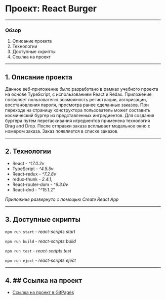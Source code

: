 # Проект: React Burger #
____
### Обзор ###
1. Описание проекта
2. Технологии
3. Доступные скрипты
4. Ссылка на проект
____
## 1. Описание проекта ##
Данное веб-приложение было разработано в рамках учебного проекта на основе TypeScript, с использованием React и Redax.
Приложение позволяет пользователю возможность регистрации, авторизации, восстановления пароля, просмотра ранее сделанных заказов.
При переходе на страницу конструктора пользователь может составить космический бургер из представленных ингредиентов. Для создания бургера путем перетаскивания игредиентов применена технология Drag and Drop. После отправки заказа всплывает модальное окно с номером заказа. Заказ появляется в списке заказов.

___
## 2. Технологии ##
* React - *^17.0.2v*
* TypeScript - *^4.5.5v*
* React-redux - *^7.2.8v*
* redux-thunk - *2.4.1*,
* React-router-dom - *^6.3.0v*
* React-dnd - "^15.1.2"

*Приложние развернуто с помощью Create React App*

___
## 3. Доступные скрипты ##
```npm run start``` - *react-scripts start*

```npm run build``` - *react-scripts build*

```npm run test``` - *react-scripts test*

```npm run eject``` - *react-scripts eject*

___
## 4. ## Ссылка на проект
* [Ссылка на проект в GitPages](https://danielermal.github.io/react-burger/#/react-burger/)
